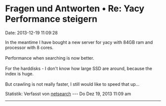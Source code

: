 Fragen und Antworten • Re: Yacy Performance steigern
====================================================

Date: 2013-12-19 11:09:28

In the meantime I have bought a new server for yacy with 84GB ram and
processor with 8 cores.\
\
Performance when searching is now better.\
\
For the harddisks - I don\'t know how large SSD are around, because the
index is huge.\
\
But crawling is not really faster, I still would like to speed that
up\...

Statistik: Verfasst von
[netsearch](http://forum.yacy-websuche.de/memberlist.php?mode=viewprofile&u=739)
--- Do Dez 19, 2013 11:09 am

------------------------------------------------------------------------
